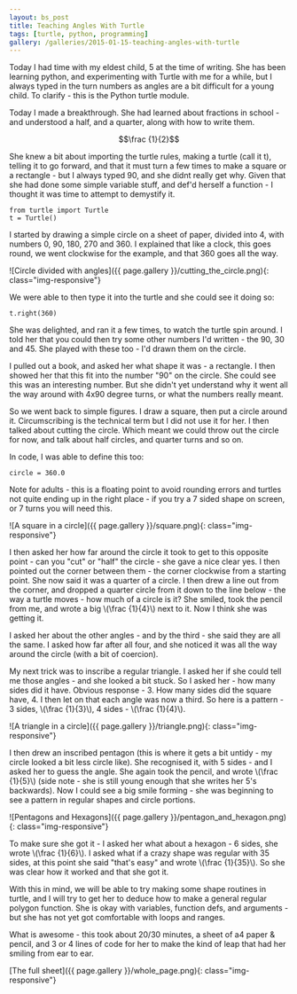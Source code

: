 ```yaml
---
layout: bs_post
title: Teaching Angles With Turtle
tags: [turtle, python, programming]
gallery: /galleries/2015-01-15-teaching-angles-with-turtle
---
```


Today I had time with my eldest child, 5 at the time of writing. She has been learning python, and experimenting with Turtle with me for a while, but I always typed in the turn numbers as angles are a bit difficult for a young child. To clarify - this is the Python turtle module.

Today I made a breakthrough. She had learned about fractions in school - and understood a half, and a quarter, along with how to write them.

$$\frac {1}{2}$$

She knew a bit about importing the turtle rules, making a turtle (call it t), telling it to go forward, and that it must turn a few times to make a square or a rectangle - but I always typed 90, and she didnt really get why. Given that she had done some simple variable stuff, and def'd herself a function - I thought it was time to attempt to demystify it.

    from turtle import Turtle
    t = Turtle()
    
I started by drawing a simple circle on a sheet of paper, divided into 4, with numbers 0, 90, 180, 270 and 360. I explained that like a clock, this goes round, we went clockwise for the example, and that 360 goes all the way. 

![Circle divided with angles]({{ page.gallery }}/cutting_the_circle.png){: class="img-responsive"}

We were able to then type it into the turtle and she could see it doing so:

    t.right(360)
    
She was delighted, and ran it a few times, to watch the turtle spin around. I told her that you could then try some other numbers I'd written - the 90, 30 and 45. She played with these too - I'd drawn them on the circle. 

I pulled out a book, and asked her what shape it was - a rectangle. I then showed her that this fit into the number "90" on the circle. She could see this was an interesting number. But she didn't yet understand why it went all the way around with 4x90 degree turns, or what the numbers really meant.

So we went back to simple figures. I draw a square, then put a circle around it. Circumscribing is the technical term but I did not use it for her. I then talked about cutting the circle. Which meant we could throw out the circle for now, and talk about half circles, and quarter turns and so on. 

In code, I was able to define this too:

    circle = 360.0
    
Note for adults - this is a floating point to avoid rounding errors and turtles not quite ending up in the right place - if you try a 7 sided shape on screen, or 7 turns you will need this.

![A square in a circle]({{ page.gallery }}/square.png){: class="img-responsive"}

I then asked her how far around the circle it took to get to this opposite point - can you "cut" or "half" the circle - she gave a nice clear yes. I then pointed out the corner between them - the corner clockwise from a starting point. She now said it was a quarter of a circle. I then drew a line out from the corner, and dropped a quarter circle from it down to the line below - the way a turtle moves - how much of a circle is it? She smiled, took the pencil from me, and wrote a big \\(\frac {1}{4}\\) next to it. Now I think she was getting it.

I asked her about the other angles - and by the third - she said they are all the same. I asked how far after all four, and she noticed it was all the way around the circle (with a bit of coercion).

My next trick was to inscribe a regular triangle. I asked her if she could tell me those angles - and she looked a bit stuck. So I asked her - how many sides did it have. Obvious response - 3. How many sides did the square have, 4. I then let on that each angle was now a third. So here is a pattern - 3 sides, \\(\frac {1}{3}\\), 4 sides - \\(\frac {1}{4}\\).


![A triangle in a circle]({{ page.gallery }}/triangle.png){: class="img-responsive"}


I then drew an inscribed pentagon (this is where it gets a bit untidy - my circle looked a bit less circle like). She recognised it, with 5 sides - and I asked her to guess the angle. She again took the pencil, and wrote \\(\frac {1}{5}\\) (side note - she is still young enough that she writes her 5's backwards). Now I could see a big smile forming - she was beginning to see a pattern in regular shapes and circle portions. 

![Pentagons and Hexagons]({{ page.gallery }}/pentagon_and_hexagon.png){: class="img-responsive"}

To make sure she got it - I asked her what about a hexagon - 6 sides, she wrote \\(\frac {1}{6}\\). I asked what if a crazy shape was regular with 35 sides, at this point she said "that's easy" and wrote \\(\frac {1}{35}\\). So she was clear how it worked and that she got it.

With this in mind, we will be able to try making some shape routines in turtle, and I will try to get her to deduce how to make a general regular polygon function. She is okay with variables, function defs, and arguments - but she has not yet got comfortable with loops and ranges. 

What is awesome - this took about 20/30 minutes, a sheet of a4 paper & pencil, and 3 or 4 lines of code for her to make the kind of leap that had her smiling from ear to ear.

[The full sheet]({{ page.gallery }}/whole_page.png){: class="img-responsive"}
